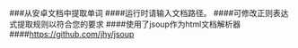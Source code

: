 ###从安卓文档中提取单词
####运行时请输入文档路径。
####可修改正则表达式提取规则以符合您的要求
####使用了jsoup作为html文档解析器
####https://github.com/jhy/jsoup
